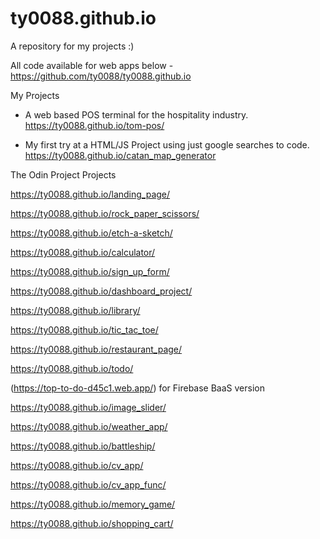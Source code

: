 # ty0088.github.io

A repository for my projects :)

All code available for web apps below - https://github.com/ty0088/ty0088.github.io



My Projects


- A web based POS terminal for the hospitality industry. https://ty0088.github.io/tom-pos/

- My first try at a HTML/JS Project using just google searches to code. https://ty0088.github.io/catan_map_generator


The Odin Project Projects

https://ty0088.github.io/landing_page/

https://ty0088.github.io/rock_paper_scissors/

https://ty0088.github.io/etch-a-sketch/

https://ty0088.github.io/calculator/

https://ty0088.github.io/sign_up_form/

https://ty0088.github.io/dashboard_project/

https://ty0088.github.io/library/

https://ty0088.github.io/tic_tac_toe/

https://ty0088.github.io/restaurant_page/

https://ty0088.github.io/todo/

(https://top-to-do-d45c1.web.app/) for Firebase BaaS version

https://ty0088.github.io/image_slider/

https://ty0088.github.io/weather_app/

https://ty0088.github.io/battleship/

https://ty0088.github.io/cv_app/

https://ty0088.github.io/cv_app_func/

https://ty0088.github.io/memory_game/

https://ty0088.github.io/shopping_cart/
